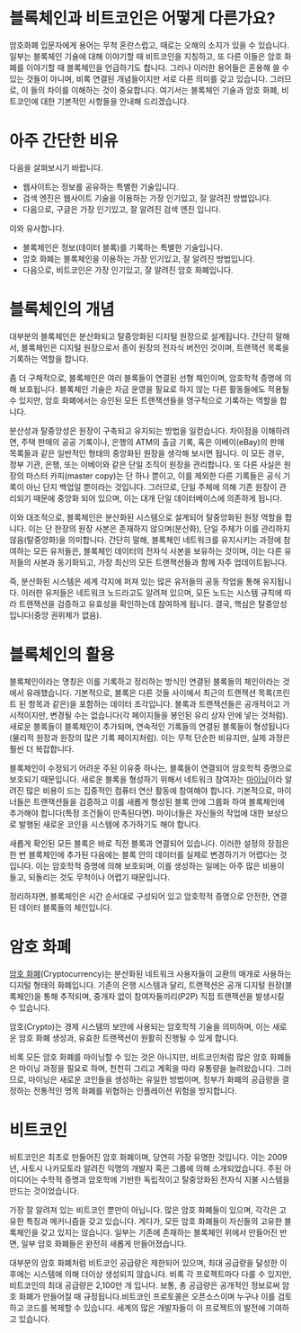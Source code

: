 # **블록체인과 비트코인은 어떻게 다른가요?**

암호화폐 입문자에게 용어는 무척 혼란스럽고, 때로는 오해의 소지가 있을 수 있습니다. 일부는 블록체인 기술에 대해 이야기할 때 비트코인을 지칭하고, 또 다른 이들은 암호 화폐를 이야기할 때 블록체인을 언급하기도 합니다. 그러나 이러한 용어들은 혼용해 쓸 수 있는 것들이 아니며, 비록 연결된 개념들이지만 서로 다른 의미를 갖고 있습니다. 그러므로, 이 들의 차이를 이해하는 것이 중요합니다. 여기서는 블록체인 기술과 암호 화폐, 비트코인에 대한 기본적인 사항들을 안내해 드리겠습니다.

# **아주 간단한 비유**

다음을 살펴보시기 바랍니다.

- 웹사이트는 정보를 공유하는 특별한 기술입니다.
- 검색 엔진은 웹사이트 기술을 이용하는 가장 인기있고, 잘 알려진 방법입니다.
- 다음으로, 구글은 가장 인기있고, 잘 알려진 검색 엔진 입니다.

이와 유사합니다.

- 블록체인은 정보(데이터 블록)를 기록하는 특별한 기술입니다.
- 암호 화폐는 블록체인을 이용하는 가장 인기있고, 잘 알려진 방법입니다.
- 다음으로, 비트코인은 가장 인기있고, 잘 알려진 암호 화폐입니다.

# **블록체인의 개념**

대부분의 블록체인은 분산화되고 탈중앙화된 디지털 원장으로 설계됩니다. 간단히 말해서, 블록체인은 디지털 원장으로서 종이 원장의 전자식 버전인 것이며, 트랜잭션 목록을 기록하는 역할을 합니다.

좀 더 구체적으로, 블록체인은 여러 블록들이 연결된 선형 체인이며, 암호학적 증명에 의해 보호됩니다. 블록체인 기술은 자금 운영을 필요로 하지 않는 다른 활동들에도 적용될 수 있지만, 암호 화폐에서는 승인된 모든 트랜잭션들을 영구적으로 기록하는 역할을 합니다.

분산성과 탈중앙성은 원장이 구축되고 유지되는 방법을 일컫습니다. 차이점을 이해하려면, 주택 판매의 공공 기록이나, 은행의 ATM의 출금 기록, 혹은 이베이(eBay)의 판매 목록들과 같은 일반적인 형태의 중앙화된 원장을 생각해 보시면 됩니다. 이 모든 경우, 정부 기관, 은행, 또는 이베이와 같은 단일 조직이 원장을 관리합니다. 또 다른 사실은 원장의 마스터 카피(master copy)는 단 하나 뿐이고, 이를 제외한 다른 기록들은 공식 기록이 아닌 단지 백업일 뿐이라는 것입니다. 그러므로, 단일 주체에 의해 기존 원장이 관리되기 때문에 중앙화 되어 있으며, 이는 대개 단일 데이터베이스에 의존하게 됩니다.

이와 대조적으로, 블록체인은 분산화된 시스템으로 설계되어 탈중앙화된 원장 역할을 합니다. 이는 단 한장의 원장 사본은 존재하지 않으며(분산화), 단일 주체가 이를 관리하지 않음(탈중앙화)을 의미합니다. 간단히 말해, 블록체인 네트워크를 유지시키는 과정에 참여하는 모든 유저들은, 블록체인 데이터의 전자식 사본을 보유하는 것이며, 이는 다른 유저들의 사본과 동기화되고, 가장 최신의 모든 트랜잭션들과 함께 자주 업데이트됩니다.

즉, 분산화된 시스템은 세계 각지에 퍼져 있는 많은 유저들의 공동 작업을 통해 유지됩니다. 이러한 유저들은 네트워크 노드라고도 알려져 있으며, 모든 노드는 시스템 규칙에 따라 트랜잭션을 검증하고 유효성을 확인하는데 참여하게 됩니다. 결국, 핵심은 탈중앙성입니다(중앙 권위체가 없음).

# **블록체인의 활용**

블록체인이라는 명칭은 이를 기록하고 정리하는 방식인 연결된 블록들의 체인이라는 것에서 유래했습니다. 기본적으로, 블록은 다른 것들 사이에서 최근의 트랜잭션 목록(프린트 된 항목과 같은)을 포함하는 데이터 조각입니다. 블록과 트랜잭션들은 공개적이고 가시적이지만, 변경될 수는 없습니다(각 페이지들을 봉인된 유리 상자 안에 넣는 것처럼). 새로운 블록들이 블록체인이 추가되며, 연속적인 기록들의 연결된 블록들이 형성됩니다(물리적 원장과 원장의 많은 기록 페이지처럼). 이는 무척 단순한 비유지만, 실제 과정은 훨씬 더 복잡합니다.

블록체인이 수정되기 어려운 주된 이유중 하나는, 블록들이 연결되어 암호학적 증명으로 보호되기 때문입니다. 새로운 블록을 형성하기 위해서 네트워크 참여자는 [마이닝](https://academy.binance.com/ko/articles/what-is-cryptocurrency-mining)이라 알려진 많은 비용이 드는 집중적인 컴퓨터 연산 활동에 참여해야 합니다. 기본적으로, 마이너들은 트랜잭션들을 검증하고 이를 새롭게 형성된 블록 안에 그룹화 하여 블록체인에 추가해야 합니다(특정 조건들이 만족된다면). 마이너들은 자신들의 작업에 대한 보상으로 발행된 새로운 코인을 시스템에 추가하기도 해야 합니다.

새롭게 확인된 모든 블록은 바로 직전 블록과 연결되어 있습니다. 이러한 설정의 장점은 한 번 블록체인에 추가된 다음에는 블록 안의 데이터를 실제로 변경하기가 어렵다는 것입니다. 이는 암호학적 증명에 의해 보호되며, 이를 생성하는 일에는 아주 많은 비용이 들고, 되돌리는 것도 무척이나 어렵기 때문입니다.

정리하자면, 블록체인은 시간 순서대로 구성되어 있고 암호학적 증명으로 안전한, 연결된 데이터 블록들의 체인입니다.

# **암호 화폐**

[암호 화폐](https://academy.binance.com/ko/articles/what-is-cryptocurrency)(Cryptocurrency)는 분산화된 네트워크 사용자들이 교환의 매개로 사용하는 디지털 형태의 화폐입니다. 기존의 은행 시스템과 달리, 트랜잭션은 공개 디지털 원장(블록체인)을 통해 추적되며, 중개자 없이 참여자들끼리(P2P) 직접 트랜잭션을 발생시킬 수 있습니다.

암호(Crypto)는 경제 시스템의 보안에 사용되는 암호학적 기술을 의미하며, 이는 새로운 암호 화폐 생성과, 유효한 트랜잭션이 원활히 진행될 수 있게 합니다.

비록 모든 암호 화폐를 마이닝할 수 있는 것은 아니지만, 비트코인처럼 많은 암호 화폐들은 마이닝 과정을 필요로 하며, 천천히 그리고 계획을 따라 유통량을 늘려왔습니다. 그러므로, 마이닝은 새로운 코인들을 생성하는 유일한 방법이며, 정부가 화폐의 공급량을 결정하는 전통적인 명목 화폐를 위협하는 인플레이션 위험을 방지합니다.

# **비트코인**

비트코인은 최초로 만들어진 암호 화폐이며, 당연히 가장 유명한 것입니다. 이는 2009년, 사토시 나카모토라 알려진 익명의 개발자 혹은 그룹에 의해 소개되었습니다. 주된 아이디어는 수학적 증명과 암호학에 기반한 독립적이고 탈중앙화된 전자식 지불 시스템을 만드는 것이었습니다.

가장 잘 알려져 있는 비트코인 뿐만이 아닙니다. 많은 암호 화폐들이 있으며, 각각은 고유한 특징과 메커니즘을 갖고 있습니다. 게다가, 모든 암호 화폐들이 자신들의 고유한 블록체인을 갖고 있지는 않습니다. 일부는 기존에 존재하는 블록체인 위에서 만들어진 반면, 일부 암호 화폐들은 완전히 새롭게 만들어졌습니다.

대부분의 암호 화폐처럼 비트코인 공급량은 제한되어 있으며, 최대 공급량을 달성한 이후에는 시스템에 의해 더이상 생성되지 않습니다. 비록 각 프로젝트마다 다를 수 있지만, 비트코인의 최대 공급량은 2,100만 개 입니다. 보통, 총 공급량은 공개적인 정보로써 암호 화폐가 만들어질 때 규정됩니다.비트코인 프로토콜은 오픈소스이며 누구나 이를 검토하고 코드를 복제할 수 있습니다. 세계의 많은 개발자들이 이 프로젝트의 발전에 기여하고 있습니다.